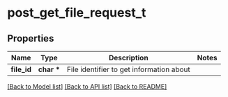 # post_get_file_request_t

## Properties
Name | Type | Description | Notes
------------ | ------------- | ------------- | -------------
**file_id** | **char \*** | File identifier to get information about | 

[[Back to Model list]](../README.md#documentation-for-models) [[Back to API list]](../README.md#documentation-for-api-endpoints) [[Back to README]](../README.md)


